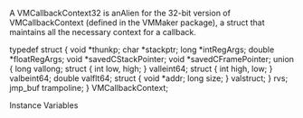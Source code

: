 A VMCallbackContext32 is anAlien for the 32-bit version of VMCallbackContext (defined in the VMMaker package), a struct that maintains all the necessary context for a callback.typedef struct {    void *thunkp;    char *stackptr;    long *intRegArgs;    double *floatRegArgs;    void *savedCStackPointer;    void *savedCFramePointer;    union {                            long vallong;                            struct { int low, high; } valleint64;                            struct { int high, low; } valbeint64;                            double valflt64;                            struct { void *addr; long size; } valstruct;                        }   rvs;    jmp_buf trampoline; } VMCallbackContext;Instance Variables